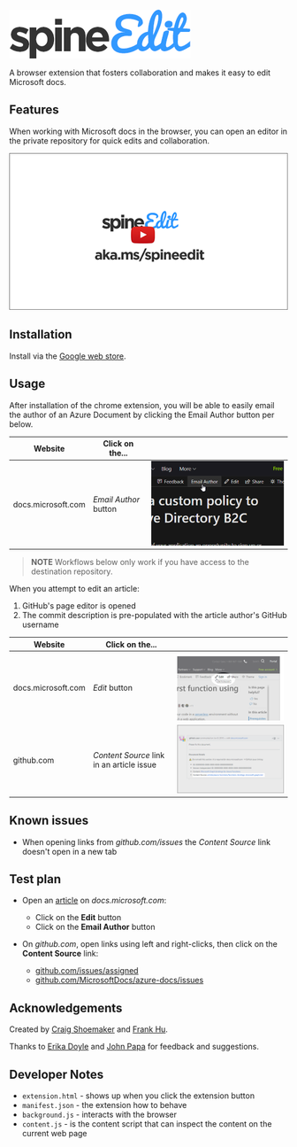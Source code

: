 <a name="introduction"></a>

![SpineEdit](images/spineedit-logo.png)

A browser extension that fosters collaboration and makes it easy to edit Microsoft docs.

## Features

When working with Microsoft docs in the browser, you can open an editor in the private repository for quick edits and collaboration.

[![Video thumbnail](images/video-thumb.png)](https://youtu.be/7yHEUnbjJHc)

## Installation

Install via the [Google web store](https://chrome.google.com/webstore/detail/spineedit/llhlgkbkfdfcbjbfnnakfpgmemopbbnf).

## Usage

After installation of the chrome extension, you will be able to easily email the author of an Azure Document by clicking the Email Author button per below.

| Website            | Click on the...       |                                                                                               |
| ------------------ | --------------------- | --------------------------------------------------------------------------------------------- |
| docs.microsoft.com | _Email Author_ button | ![Example: Click the Email Author button to open the editor](images/440x280-email-author.png) |

> **NOTE** Workflows below only work if you have access to the destination repository.

When you attempt to edit an article:

1. GitHub's page editor is opened
1. The commit description is pre-populated with the article author's GitHub username

| Website            | Click on the...                           |                                                                                         |
| ------------------ | ----------------------------------------- | --------------------------------------------------------------------------------------- |
| docs.microsoft.com | _Edit_ button                             | ![Example: Click the edit button to open the editor](images/440x280.png)                |
| github.com         | _Content Source_ link in an article issue | ![Example: Click the Content Source link to open the editor](images/440x280-github.png) |

## Known issues

- When opening links from _github.com/issues_ the _Content Source_ link doesn't open in a new tab

## Test plan

- Open an [article](https://docs.microsoft.com/en-us/azure/azure-functions/functions-create-your-first-function-visual-studio) on _docs.microsoft.com_:

  - Click on the **Edit** button
  - Click on the **Email Author** button

- On _github.com_, open links using left and right-clicks, then click on the **Content Source** link:
  - [github.com/issues/assigned](https://github.com/issues/assigned)
  - [github.com/MicrosoftDocs/azure-docs/issues](https://github.com/MicrosoftDocs/azure-docs/issues)

## Acknowledgements

Created by [Craig Shoemaker](https://github.com/craigshoemaker) and [Frank Hu](https://github.com/frankhu-msft).

Thanks to [Erika Doyle](https://github.com/erikadoyle) and [John Papa](https://github.com/johnpapa) for feedback and suggestions.

## Developer Notes

- `extension.html` - shows up when you click the extension button
- `manifest.json` - the extension how to behave
- `background.js` - interacts with the browser
- `content.js` - is the content script that can inspect the content on the current web page
